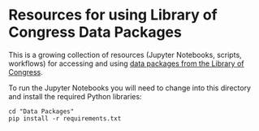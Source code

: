 # Resources for using Library of Congress Data Packages

This is a growing collection of resources (Jupyter Notebooks, scripts, workflows) for accessing and using [data packages from the Library of Congress](https://labs.loc.gov/data/explore/).

To run the Jupyter Notebooks you will need to change into this directory and install the required Python libraries:

```
cd "Data Packages"
pip install -r requirements.txt
```

